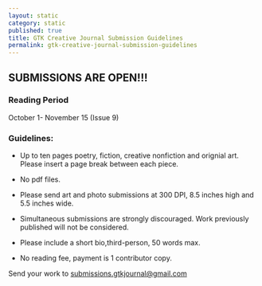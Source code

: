 ```yaml
---
layout: static
category: static
published: true
title: GTK Creative Journal Submission Guidelines
permalink: gtk-creative-journal-submission-guidelines
---
```





## SUBMISSIONS ARE OPEN!!!

### Reading Period

October 1- November 15 (Issue 9)

### Guidelines:

* Up to ten pages poetry, fiction, creative nonfiction and orignial art. Please insert a page break between each piece. 

* No pdf files.

* Please send art and photo submissions at 300 DPI, 8.5 inches high and 5.5 inches wide.

* Simultaneous submissions are strongly discouraged. Work previously published will not be considered.

* Please include a short bio,third-person, 50 words max.

* No reading fee, payment is 1 contributor copy.

Send your work to submissions.gtkjournal@gmail.com
